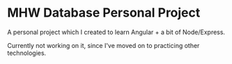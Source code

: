 # MHW Database Personal Project
A personal project which I created to learn Angular + a bit of Node/Express.

Currently not working on it, since I've moved on to practicing other technologies.
